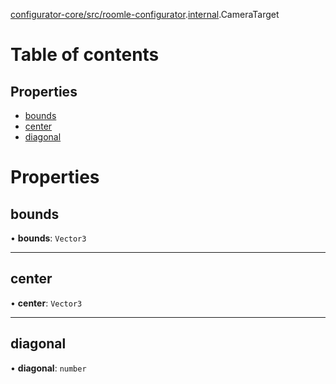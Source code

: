 [configurator-core/src/roomle-configurator](../modules/configurator_core_src_roomle_configurator.md).[internal](../modules/configurator_core_src_roomle_configurator._internal_.md).CameraTarget

# Table of contents

## Properties

- [bounds](configurator_core_src_roomle_configurator._internal_.CameraTarget.md#bounds)
- [center](configurator_core_src_roomle_configurator._internal_.CameraTarget.md#center)
- [diagonal](configurator_core_src_roomle_configurator._internal_.CameraTarget.md#diagonal)

# Properties

## bounds

• **bounds**: `Vector3`

___

## center

• **center**: `Vector3`

___

## diagonal

• **diagonal**: `number`
